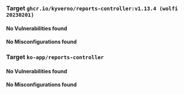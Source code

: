 
<h3>Target <code>ghcr.io/kyverno/reports-controller:v1.13.4 (wolfi 20230201)</code></h3>
<h4>No Vulnerabilities found</h4>
<h4>No Misconfigurations found</h4>
<h3>Target <code>ko-app/reports-controller</code></h3>
<h4>No Vulnerabilities found</h4>
<h4>No Misconfigurations found</h4>
